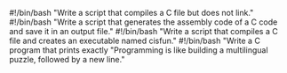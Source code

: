 #!/bin/bash
"Write a script that compiles a C file but does not link."
#!/bin/bash
"Write a script that generates the assembly code of a C code and save it in an output file."
#!/bin/bash
"Write a script that compiles a C file and creates an executable named cisfun."
#!/bin/bash
"Write a C program that prints exactly "Programming is like building a multilingual puzzle, followed by a new line."
